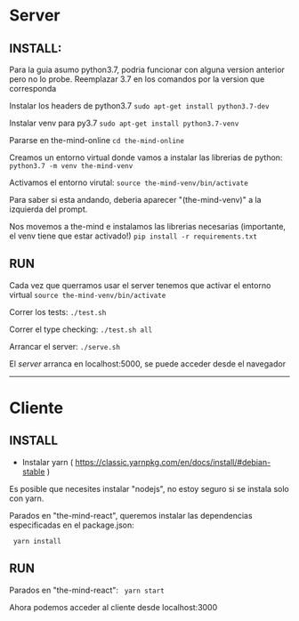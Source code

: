 # Server

## INSTALL:

Para la guia asumo python3.7, podria funcionar con alguna version anterior pero no lo probe. Reemplazar 3.7 en los comandos por la version que corresponda

Instalar los headers de python3.7
```sudo apt-get install python3.7-dev```

Instalar venv para py3.7
```sudo apt-get install python3.7-venv```

Pararse en the-mind-online
```cd the-mind-online```

Creamos un entorno virtual donde vamos a instalar las librerias de python:
```python3.7 -m venv the-mind-venv```

Activamos el entorno virutal:
```source the-mind-venv/bin/activate```

Para saber si esta andando, deberia aparecer "(the-mind-venv)" a la izquierda del prompt.

Nos movemos a the-mind e instalamos las librerias necesarias (importante, el venv tiene que estar activado!)
```pip install -r requirements.txt```


## RUN

Cada vez que querramos usar el server tenemos que activar el entorno virtual
```source the-mind-venv/bin/activate```


Correr los tests:
```./test.sh```

Correr el type checking:
```./test.sh all```

Arrancar el server:
```./serve.sh```

El _server_ arranca en localhost:5000, se puede acceder desde el navegador


-----------------------------

# Cliente

## INSTALL

- Instalar yarn
( https://classic.yarnpkg.com/en/docs/install/#debian-stable )

Es posible que necesites instalar "nodejs", no estoy seguro si se instala solo con yarn.

Parados en "the-mind-react", queremos instalar las dependencias especificadas en el package.json:

``` yarn install```


## RUN

Parados en "the-mind-react":
``` yarn start```

Ahora podemos acceder al cliente desde localhost:3000
